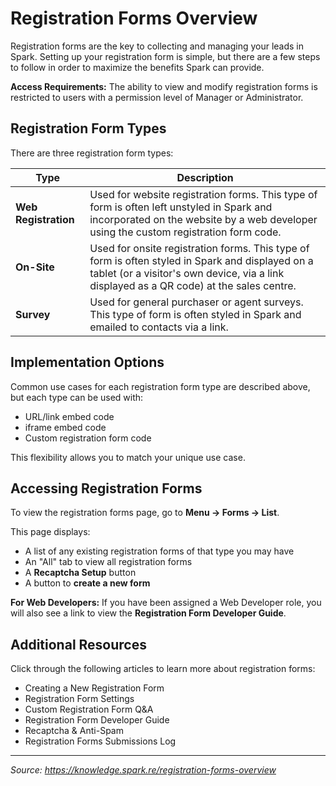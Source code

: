 # Registration Forms Overview

Registration forms are the key to collecting and managing your leads in Spark. Setting up your registration form is simple, but there are a few steps to follow in order to maximize the benefits Spark can provide.

**Access Requirements:** The ability to view and modify registration forms is restricted to users with a permission level of Manager or Administrator.

## Registration Form Types

There are three registration form types:

| Type | Description |
|------|-------------|
| **Web Registration** | Used for website registration forms. This type of form is often left unstyled in Spark and incorporated on the website by a web developer using the custom registration form code. |
| **On-Site** | Used for onsite registration forms. This type of form is often styled in Spark and displayed on a tablet (or a visitor's own device, via a link displayed as a QR code) at the sales centre. |
| **Survey** | Used for general purchaser or agent surveys. This type of form is often styled in Spark and emailed to contacts via a link. |

## Implementation Options

Common use cases for each registration form type are described above, but each type can be used with:
- URL/link embed code
- iframe embed code  
- Custom registration form code

This flexibility allows you to match your unique use case.

## Accessing Registration Forms

To view the registration forms page, go to **Menu → Forms → List**.

This page displays:
- A list of any existing registration forms of that type you may have
- An "All" tab to view all registration forms
- A **Recaptcha Setup** button
- A button to **create a new form**

**For Web Developers:** If you have been assigned a Web Developer role, you will also see a link to view the **Registration Form Developer Guide**.

## Additional Resources

Click through the following articles to learn more about registration forms:
- Creating a New Registration Form
- Registration Form Settings
- Custom Registration Form Q&A
- Registration Form Developer Guide
- Recaptcha & Anti-Spam
- Registration Forms Submissions Log

---
*Source: https://knowledge.spark.re/registration-forms-overview*